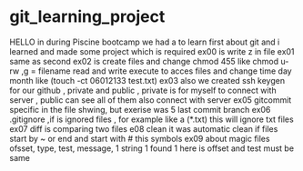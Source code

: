# git_learning_project
HELLO 
in during Piscine bootcamp we had a to learn first about git 
and i learned and made some project which is required 
ex00 
is write z in file
ex01
same as second
ex02
is create files and change chmod 455 like chmod u-rw ,g = filename read and write execute to acces files and change time day month like (touch -ct 06012133 test.txt)
ex03
also we created ssh keygen for our github , private and public , 
private is for myself to connect with server , public can see all of them also connect with server
ex05
gitcommit
specific in the file shwing, but exerise was 5 last commit branch
ex06 
.gitignore ,if is ignored files , for example like a (*.txt)  this will ignore txt files  
ex07
diff is comparing two files 
e08 clean 
it was automatic clean if files start by ~ or end and start with # this symbols
ex09 about magic files  
ofsset, type,     test,  message,
1        string    1     found 1
here is offset and test must be same 
 
